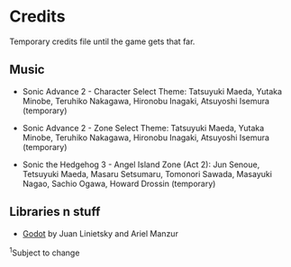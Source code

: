 Credits
=======

Temporary credits file until the game gets that far.

Music
-----

- Sonic Advance 2 - Character Select Theme: Tatsuyuki Maeda, Yutaka Minobe, Teruhiko Nakagawa, Hironobu Inagaki, Atsuyoshi Isemura (temporary)

- Sonic Advance 2 - Zone Select Theme: Tatsuyuki Maeda, Yutaka Minobe, Teruhiko Nakagawa, Hironobu Inagaki, Atsuyoshi Isemura (temporary)

- Sonic the Hedgehog 3 - Angel Island Zone (Act 2): Jun Senoue, Tetsuyuki Maeda, Masaru Setsumaru, Tomonori Sawada, Masayuki Nagao, Sachio Ogawa, Howard Drossin (temporary)

Libraries n stuff
-----------------

- [Godot](https://godotengine.org/) by Juan Linietsky and Ariel Manzur

<sup>1</sup>Subject to change
